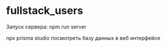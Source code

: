 # fullstack_users

 Запуск сервера: npm run server

 npx prisma studio посмотреть базу данных в веб интерфейсе